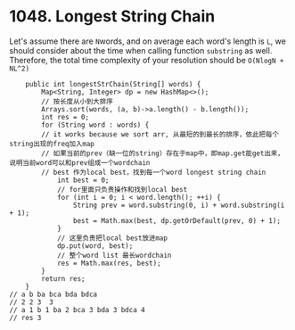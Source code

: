 # 1048. Longest String Chain

Let's assume there are `N`words, and on average each word's length is `L`, we should consider about the time when calling function `substring` as well. Therefore, the total time complexity of your resolution should be `O(NlogN + NL^2)`

```
    public int longestStrChain(String[] words) {
        Map<String, Integer> dp = new HashMap<>();
        // 按长度从小到大排序
        Arrays.sort(words, (a, b)->a.length() - b.length());
        int res = 0;
        for (String word : words) {
        // it works because we sort arr, 从最短的到最长的排序，依此把每个string出现的freq加入map
        // 如果当前的prev（缺一位的string）存在于map中，即map.get能get出来，说明当前word可以和prev组成一个wordchain
        // best 作为local best，找到每一个word longest string chain
            int best = 0;
            // for里面只负责操作和找到local best
            for (int i = 0; i < word.length(); ++i) {
                String prev = word.substring(0, i) + word.substring(i + 1);
                best = Math.max(best, dp.getOrDefault(prev, 0) + 1);
            }
            // 这里负责把local best放进map
            dp.put(word, best);
            // 整个word list 最长wordchain
            res = Math.max(res, best);
        }
        return res;
    }
// a b ba bca bda bdca
// 2 2 3  3
// a 1 b 1 ba 2 bca 3 bda 3 bdca 4
// res 3
```

